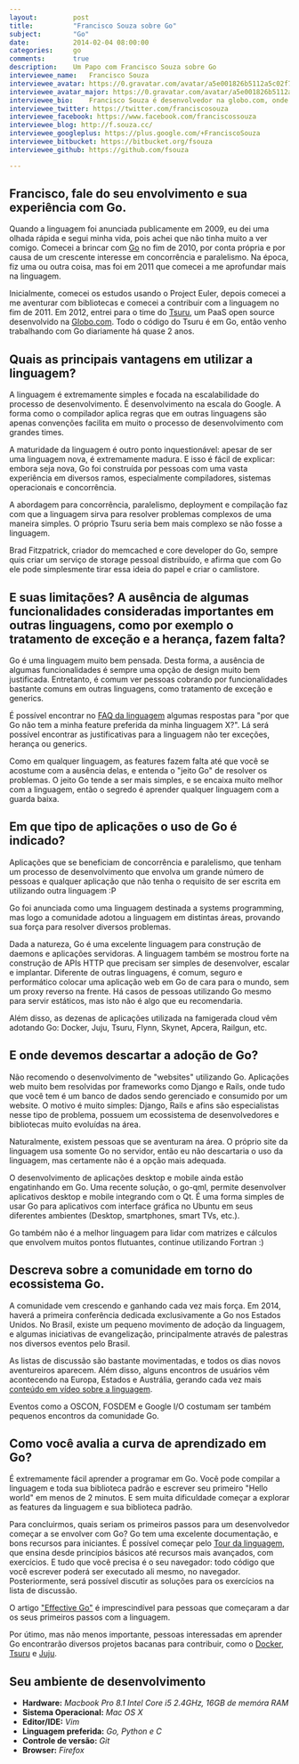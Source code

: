 ```yaml
---
layout:         post
title:          "Francisco Souza sobre Go"
subject:        "Go"
date:           2014-02-04 08:00:00
categories:     go
comments:       true
description:    Um Papo com Francisco Souza sobre Go
interviewee_name:   Francisco Souza
interviewee_avatar: https://0.gravatar.com/avatar/a5e001826b5112a5c02f706569b93a3c?d=https%3A%2F%2Fidenticons.github.com%2Fb2047f78905b996ea25a379c25d54312.png&r=x&s=440
interviewee_avatar_major: https://0.gravatar.com/avatar/a5e001826b5112a5c02f706569b93a3c?d=https%3A%2F%2Fidenticons.github.com%2Fb2047f78905b996ea25a379c25d54312.png&r=x&s=440
interviewee_bio:    Francisco Souza é desenvolvedor na globo.com, onde ajuda a construir a plataforma de cloud computing Tsuru. É apaixonado por desenvolvimento de softwares, entusiasta em Python, Django, Go e software livre, associado à Associação Python Brasil e membro do cobrateam.
interviewee_twitter: https://twitter.com/franciscosouza
interviewee_facebook: https://www.facebook.com/franciscossouza
interviewee_blog: http://f.souza.cc/
interviewee_googleplus: https://plus.google.com/+FranciscoSouza
interviewee_bitbucket: https://bitbucket.org/fsouza
interviewee_github: https://github.com/fsouza

---
```



## Francisco, fale do seu envolvimento e sua experiência com Go.

Quando a linguagem foi anunciada publicamente em 2009, eu dei uma olhada rápida e segui minha vida, pois achei que não tinha muito a ver comigo. Comecei a brincar com [Go][go] no fim de 2010, por conta própria e por causa de um crescente interesse em concorrência e paralelismo. Na época, fiz uma ou outra coisa, mas foi em 2011 que comecei a me aprofundar mais na linguagem.

Inicialmente, comecei os estudos usando o Project Euler, depois comecei a me aventurar com bibliotecas e comecei a contribuir com a linguagem no fim de 2011. Em 2012, entrei para o time do [Tsuru][tsuru], um PaaS open source desenvolvido na [Globo.com](http://globo.com). Todo o código do Tsuru é em Go, então venho trabalhando com Go diariamente há quase 2 anos.

## Quais as principais vantagens em utilizar a linguagem?

A linguagem é extremamente simples e focada na escalabilidade do processo de desenvolvimento. É desenvolvimento na escala do Google. A forma como o compilador aplica regras que em outras linguagens são apenas convenções facilita em muito o processo de desenvolvimento com grandes times.

A maturidade da linguagem é outro ponto inquestionável: apesar de ser uma linguagem nova, é extremamente madura. E isso é fácil de explicar: embora seja nova, Go foi construída por pessoas com uma vasta experiência em diversos ramos, especialmente compiladores, sistemas operacionais e concorrência.

A abordagem para concorrência, paralelismo, deployment e compilação faz com que a linguagem sirva para resolver problemas complexos de uma maneira simples. O próprio Tsuru seria bem mais complexo se não fosse a linguagem.

Brad Fitzpatrick, criador do memcached e core developer do Go, sempre quis criar um serviço de storage pessoal distribuído, e afirma que com Go ele pode simplesmente tirar essa ideia do papel e criar o camlistore.

## E suas limitações? A ausência de algumas funcionalidades consideradas importantes em outras linguagens, como por exemplo o tratamento de exceção e a herança, fazem falta?

Go é uma linguagem muito bem pensada. Desta forma, a ausência de algumas funcionalidades é sempre uma opção de design muito bem justificada. Entretanto, é comum ver pessoas cobrando por funcionalidades bastante comuns em outras linguagens, como tratamento de exceção e generics.

É possível encontrar no [FAQ da linguagem](http://golang.org/doc/faq) algumas respostas para "por que Go não tem a minha feature preferida da minha linguagem X?". Lá será possível encontrar as justificativas para a linguagem não ter exceções, herança ou generics.

Como em qualquer linguagem, as features fazem falta até que você se acostume com a ausência delas, e entenda o "jeito Go" de resolver os problemas. O jeito Go tende a ser mais simples, e se encaixa muito melhor com a linguagem, então o segredo é aprender qualquer linguagem com a guarda baixa.

## Em que tipo de aplicações o uso de Go é indicado?

Aplicações que se beneficiam de concorrência e paralelismo, que tenham um processo de desenvolvimento que envolva um grande número de pessoas e qualquer aplicação que não tenha o requisito de ser escrita em utilizando outra linguagem :P

Go foi anunciada como uma linguagem destinada a systems programming, mas logo a comunidade adotou a linguagem em distintas áreas, provando sua força para resolver diversos problemas.

Dada a natureza, Go é uma excelente linguagem para construção de daemons e aplicações servidoras. A linguagem também se mostrou forte na construção de APIs HTTP que precisam ser simples de desenvolver, escalar e implantar. Diferente de outras linguagens, é comum, seguro e performático colocar uma aplicação web em Go de cara para o mundo, sem um proxy reverso na frente. Há casos de pessoas utilizando Go mesmo para servir estáticos, mas isto não é algo que eu recomendaria.

Além disso, as dezenas de aplicações utilizada na famigerada cloud vêm adotando Go: Docker, Juju, Tsuru, Flynn, Skynet, Apcera, Railgun, etc.

## E onde devemos descartar a adoção de Go?

Não recomendo o desenvolvimento de "websites" utilizando Go. Aplicações web muito bem resolvidas por frameworks como Django e Rails, onde tudo que você tem é um banco de dados sendo gerenciado e consumido por um website. O motivo é muito simples: Django, Rails e afins são especialistas nesse tipo de problema, possuem um ecossistema de desenvolvedores e bibliotecas muito evoluídas na área.

Naturalmente, existem pessoas que se aventuram na área. O próprio site da linguagem usa somente Go no servidor, então eu não descartaria o uso da linguagem, mas certamente não é a opção mais adequada.

O desenvolvimento de aplicações desktop e mobile ainda estão engatinhando em Go. Uma recente solução, o go-qml, permite desenvolver aplicativos desktop e mobile integrando com o Qt. É uma forma simples de usar Go para aplicativos com interface gráfica no Ubuntu em seus diferentes ambientes (Desktop, smartphones, smart TVs, etc.).

Go também não é a melhor linguagem para lidar com matrizes e cálculos que envolvem muitos pontos flutuantes, continue utilizando Fortran :)

## Descreva sobre a comunidade em torno do ecossistema Go.

A comunidade vem crescendo e ganhando cada vez mais força. Em 2014, haverá a primeira conferência dedicada exclusivamente a Go nos Estados Unidos. No Brasil, existe um pequeno movimento de adoção da linguagem, e algumas iniciativas de evangelização, principalmente através de palestras nos diversos eventos pelo Brasil.

As listas de discussão são bastante movimentadas, e todos os dias novos aventureiros aparecem. Além disso, alguns encontros de usuários vêm acontecendo na Europa, Estados e Austrália, gerando cada vez mais [conteúdo em vídeo sobre a linguagem](http://golang.org/doc/#talks).

Eventos como a OSCON, FOSDEM e Google I/O costumam ser também pequenos encontros da comunidade Go.

## Como você avalia a curva de aprendizado em Go?

É extremamente fácil aprender a programar em Go. Você pode compilar a linguagem e toda sua biblioteca padrão e escrever seu primeiro "Hello world" em menos de 2 minutos. E sem muita dificuldade começar a explorar as features da linguagem e sua biblioteca padrão.

Para concluirmos, quais seriam os primeiros passos para um desenvolvedor começar a se envolver com Go?
Go tem uma excelente documentação, e bons recursos para iniciantes. É possível começar pelo [Tour da linguagem](http://tour.golang.org/), que ensina desde princípios básicos até recursos mais avançados, com exercícios. E tudo que você precisa é o seu navegador: todo código que você escrever poderá ser executado ali mesmo, no navegador. Posteriormente, será possível discutir as soluções para os exercícios na lista de discussão.

O artigo ["Effective Go"](http://golang.org/doc/effective_go.html) é imprescindível para pessoas que começaram a dar os seus primeiros passos com a linguagem.

Por útimo, mas não menos importante, pessoas interessadas em aprender Go encontrarão diversos projetos bacanas para contribuir, como o [Docker][docker], [Tsuru][tsuru] e [Juju][juju].

## Seu ambiente de desenvolvimento

  - **Hardware:** *Macbook Pro 8.1 Intel Core i5 2.4GHz, 16GB de memóra RAM*
  - **Sistema Operacional:** *Mac OS X*
  - **Editor/IDE:** *Vim*
  - **Linguagem preferida:** *Go, Python e C*
  - **Controle de versão:** *Git*
  - **Browser:** *Firefox*


[go]:    http://golang.org/
[tsuru]:    http://www.tsuru.io/
[docker]: http://docker.io
[juju]: http://juju.ubuntu.com
